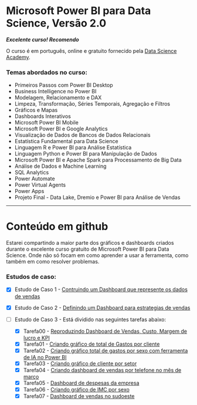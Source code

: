 # Microsoft Power BI para Data Science, Versão 2.0

**_Excelente curso! Recomendo_** 

O curso é em português, online e gratuito fornecido pela  [Data Science Academy](https://www.datascienceacademy.com.br/course/microsoft-power-bi-para-data-science). 


### Temas abordados no curso: 

- Primeiros Passos com Power BI Desktop
- Business Intelligence no Power BI
- Modelagem, Relacionamento e DAX
- Limpeza, Transformação, Séries Temporais, Agregação e Filtros
- Gráficos e Mapas
- Dashboards Interativos
- Microsoft Power BI Mobile
- Microsoft Power BI e Google Analytics
- Visualização de Dados de Bancos de Dados Relacionais
- Estatística Fundamental para Data Science
- Linguagem R e Power BI para Análise Estatística
- Linguagem Python e Power BI para Manipulação de Dados
- Microsoft Power BI e Apache Spark para Processamento de Big Data
- Análise de Dados e Machine Learning
- SQL Analytics
- Power Automate
- Power Virtual Agents
- Power Apps
- Projeto Final - Data Lake, Dremio e Power BI para Análise de Vendas

---

# Conteúdo em github

Estarei compartindo a maior parte dos gráficos e dashboards criados durante o excelente curso gratuito de Microsoft Power BI para Data Science. Onde não só focam em como aprender a usar a ferramenta, como também em como resolver problemas.

### Estudos de caso:
- [x] Estudo de Caso 1 - [Contruindo um Dashboard que represente os dados de vendas](https://github.com/amorim-dev/PowerBI_DSA/tree/master/EstudosDeCasos/EstudoDeCaso1)
- [x] Estudo de Caso 2 - [Definindo um Dashboard para estrategias de vendas](https://github.com/amorim-dev/PowerBI_DSA/tree/master/EstudosDeCasos/EstudoDeCaso2)
- [ ] Estudo de Caso 3 - Está dividido nas seguintes tarefas abaixo:

    - [x] Tarefa00 - [Reproduzindo Dashboard de Vendas, Custo, Margem de lucro e KPI](https://github.com/amorim-dev/PowerBI_DSA/tree/master/EstudosDeCasos/EstudoDeCaso3/Tarefa00_Cap04)
    -  [x] Tarefa01 - [Criando gráfico de total de Gastos por cliente](https://github.com/amorim-dev/PowerBI_DSA/tree/master/EstudosDeCasos/EstudoDeCaso3/Tarefa01_Cap05)
    - [x] Tarefa02 - [Criando gráfico total de gastos por sexo com ferramenta de IA no Power BI](https://github.com/amorim-dev/PowerBI_DSA/tree/master/EstudosDeCasos/EstudoDeCaso3/Tarefa02_Cap05)
    - [x] Tarefa03 - [Criando gráfico de cliente por setor](https://github.com/amorim-dev/PowerBI_DSA/tree/master/EstudosDeCasos/EstudoDeCaso3/Tarefa03_Cap05)
    - [x] Tarefa04 - [Criando dashboard de vendas por telefone no mês de março](https://github.com/amorim-dev/PowerBI_DSA/tree/master/EstudosDeCasos/EstudoDeCaso3/Tarefa04_Cap05)
    - [x] Tarefa05 - [Dashboard de despesas da empresa](https://github.com/amorim-dev/PowerBI_DSA/tree/master/EstudosDeCasos/EstudoDeCaso3/Tarefa05_Cap05)
    - [x] Tarefa06 - [Criando gráfico de IMC por sexo](https://github.com/amorim-dev/PowerBI_DSA/tree/master/EstudosDeCasos/EstudoDeCaso3/Tarefa06_Cap05)
    - [x] Tarefa07 - [Dashboard de vendas no sudoeste](https://github.com/amorim-dev/PowerBI_DSA/tree/master/EstudosDeCasos/EstudoDeCaso3/Tarefa07_Cap05)